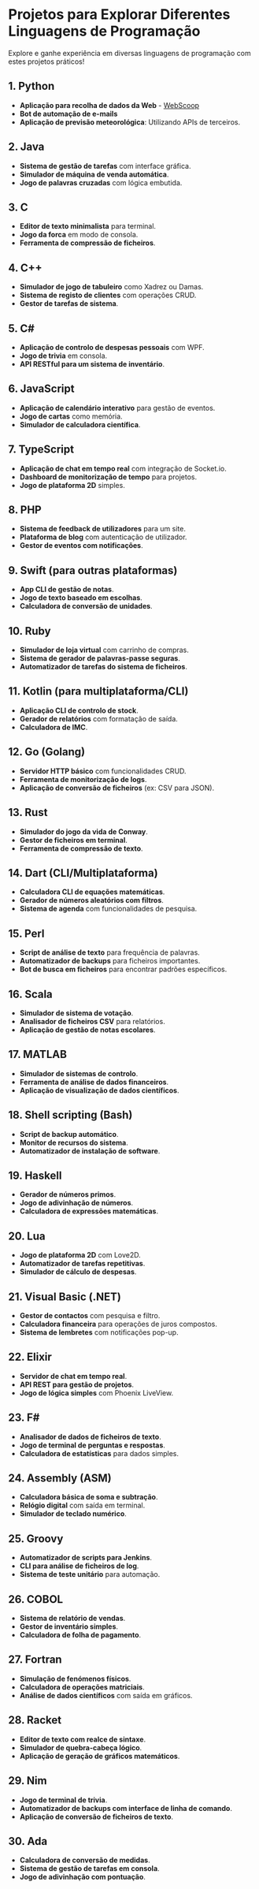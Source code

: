 # Projetos para Explorar Diferentes Linguagens de Programação

Explore e ganhe experiência em diversas linguagens de programação com estes projetos práticos!

## 1. Python
- **Aplicação para recolha de dados da Web** - [WebScoop](https://github.com/ProjetosLendarios/WebScoop)
- **Bot de automação de e-mails**
- **Aplicação de previsão meteorológica**: Utilizando APIs de terceiros.

## 2. Java
- **Sistema de gestão de tarefas** com interface gráfica.
- **Simulador de máquina de venda automática**.
- **Jogo de palavras cruzadas** com lógica embutida.

## 3. C
- **Editor de texto minimalista** para terminal.
- **Jogo da forca** em modo de consola.
- **Ferramenta de compressão de ficheiros**.

## 4. C++
- **Simulador de jogo de tabuleiro** como Xadrez ou Damas.
- **Sistema de registo de clientes** com operações CRUD.
- **Gestor de tarefas de sistema**.

## 5. C#
- **Aplicação de controlo de despesas pessoais** com WPF.
- **Jogo de trivia** em consola.
- **API RESTful para um sistema de inventário**.

## 6. JavaScript
- **Aplicação de calendário interativo** para gestão de eventos.
- **Jogo de cartas** como memória.
- **Simulador de calculadora científica**.

## 7. TypeScript
- **Aplicação de chat em tempo real** com integração de Socket.io.
- **Dashboard de monitorização de tempo** para projetos.
- **Jogo de plataforma 2D** simples.

## 8. PHP
- **Sistema de feedback de utilizadores** para um site.
- **Plataforma de blog** com autenticação de utilizador.
- **Gestor de eventos com notificações**.

## 9. Swift (para outras plataformas)
- **App CLI de gestão de notas**.
- **Jogo de texto baseado em escolhas**.
- **Calculadora de conversão de unidades**.

## 10. Ruby
- **Simulador de loja virtual** com carrinho de compras.
- **Sistema de gerador de palavras-passe seguras**.
- **Automatizador de tarefas do sistema de ficheiros**.

## 11. Kotlin (para multiplataforma/CLI)
- **Aplicação CLI de controlo de stock**.
- **Gerador de relatórios** com formatação de saída.
- **Calculadora de IMC**.

## 12. Go (Golang)
- **Servidor HTTP básico** com funcionalidades CRUD.
- **Ferramenta de monitorização de logs**.
- **Aplicação de conversão de ficheiros** (ex: CSV para JSON).

## 13. Rust
- **Simulador do jogo da vida de Conway**.
- **Gestor de ficheiros em terminal**.
- **Ferramenta de compressão de texto**.

## 14. Dart (CLI/Multiplataforma)
- **Calculadora CLI de equações matemáticas**.
- **Gerador de números aleatórios com filtros**.
- **Sistema de agenda** com funcionalidades de pesquisa.

## 15. Perl
- **Script de análise de texto** para frequência de palavras.
- **Automatizador de backups** para ficheiros importantes.
- **Bot de busca em ficheiros** para encontrar padrões específicos.

## 16. Scala
- **Simulador de sistema de votação**.
- **Analisador de ficheiros CSV** para relatórios.
- **Aplicação de gestão de notas escolares**.

## 17. MATLAB
- **Simulador de sistemas de controlo**.
- **Ferramenta de análise de dados financeiros**.
- **Aplicação de visualização de dados científicos**.

## 18. Shell scripting (Bash)
- **Script de backup automático**.
- **Monitor de recursos do sistema**.
- **Automatizador de instalação de software**.

## 19. Haskell
- **Gerador de números primos**.
- **Jogo de adivinhação de números**.
- **Calculadora de expressões matemáticas**.

## 20. Lua
- **Jogo de plataforma 2D** com Love2D.
- **Automatizador de tarefas repetitivas**.
- **Simulador de cálculo de despesas**.

## 21. Visual Basic (.NET)
- **Gestor de contactos** com pesquisa e filtro.
- **Calculadora financeira** para operações de juros compostos.
- **Sistema de lembretes** com notificações pop-up.

## 22. Elixir
- **Servidor de chat em tempo real**.
- **API REST para gestão de projetos**.
- **Jogo de lógica simples** com Phoenix LiveView.

## 23. F#
- **Analisador de dados de ficheiros de texto**.
- **Jogo de terminal de perguntas e respostas**.
- **Calculadora de estatísticas** para dados simples.

## 24. Assembly (ASM)
- **Calculadora básica de soma e subtração**.
- **Relógio digital** com saída em terminal.
- **Simulador de teclado numérico**.

## 25. Groovy
- **Automatizador de scripts para Jenkins**.
- **CLI para análise de ficheiros de log**.
- **Sistema de teste unitário** para automação.

## 26. COBOL
- **Sistema de relatório de vendas**.
- **Gestor de inventário simples**.
- **Calculadora de folha de pagamento**.

## 27. Fortran
- **Simulação de fenómenos físicos**.
- **Calculadora de operações matriciais**.
- **Análise de dados científicos** com saída em gráficos.

## 28. Racket
- **Editor de texto com realce de sintaxe**.
- **Simulador de quebra-cabeça lógico**.
- **Aplicação de geração de gráficos matemáticos**.

## 29. Nim
- **Jogo de terminal de trivia**.
- **Automatizador de backups com interface de linha de comando**.
- **Aplicação de conversão de ficheiros de texto**.

## 30. Ada
- **Calculadora de conversão de medidas**.
- **Sistema de gestão de tarefas em consola**.
- **Jogo de adivinhação com pontuação**.
